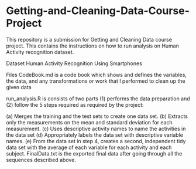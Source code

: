 # Getting-and-Cleaning-Data-Course-Project
This repository is a submission for Getting and Cleaning Data course project. This contains the instructions on how to run analysis on Human Activity recognition dataset.


Dataset
Human Activity Recognition Using Smartphones

Files
CodeBook.md is a code book which shows and defines the variables, the data, and any transformations or work that I performed to clean up the given data

run_analysis.R is consists of two parts (1) performs the data preparation and (2) follow the 5 steps required as required by the project:

(a) Merges the training and the test sets to create one data set.
(b) Extracts only the measurements on the mean and standard deviation for each measurement.
(c) Uses descriptive activity names to name the activities in the data set
(d) Appropriately labels the data set with descriptive variable names.
(e) From the data set in step 4, creates a second, independent tidy data set with the average of each variable for each activity and each subject.
FinalData.txt is the exported final data after going through all the sequences described above.
